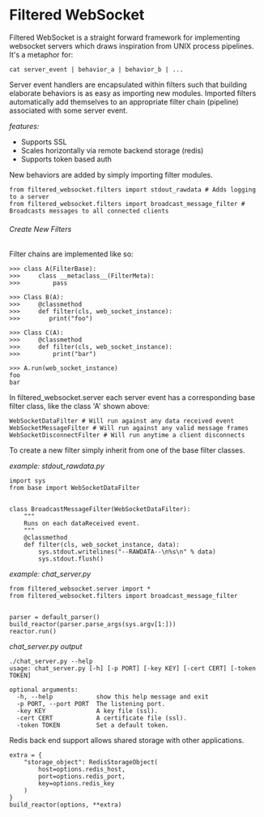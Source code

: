 Filtered WebSocket
===================

Filtered WebSocket is a straight forward framework for implementing websocket servers which draws inspiration from UNIX process pipelines.  It's a metaphor for:

    cat server_event | behavior_a | behavior_b | ...

Server event handlers are encapsulated within filters such that building elaborate behaviors is as easy as importing new modules.  Imported filters automatically add themselves to an appropriate filter chain (pipeline) associated with some server event.


*features:*

- Supports SSL
- Scales horizontally via remote backend storage (redis)
- Supports token based auth


New behaviors are added by simply importing filter modules.
    
    from filtered_websocket.filters import stdout_rawdata # Adds logging to a server
    from filtered_websocket.filters import broadcast_message_filter # Broadcasts messages to all connected clients
    
###### Create New Filters

Filter chains are implemented like so:

    >>> class A(FilterBase):
    >>>     class __metaclass__(FilterMeta):
    >>>         pass
    
    >>> Class B(A):
    >>>     @classmethod
    >>>     def filter(cls, web_socket_instance):
    >>>        print("foo")
    
    >>> Class C(A):
    >>>     @classmethod
    >>>     def filter(cls, web_socket_instance):
    >>>         print("bar")
    
    >>> A.run(web_socket_instance)
    foo
    bar

In filtered_websocket.server each server event has a corresponding base filter class, like the class 'A' shown above:

    WebSocketDataFilter # Will run against any data received event
    WebSocketMessageFilter # Will run against any valid message frames
    WebSocketDisconnectFilter # Will run anytime a client disconnects

To create a new filter simply inherit from one of the base filter classes.

*example: stdout_rawdata.py*

    import sys
    from base import WebSocketDataFilter
    
    
    class BroadcastMessageFilter(WebSocketDataFilter):
        """
        Runs on each dataReceived event.
        """
        @classmethod
        def filter(cls, web_socket_instance, data):
            sys.stdout.writelines("--RAWDATA--\n%s\n" % data)
            sys.stdout.flush()

*example: chat_server.py*

    from filtered_websocket.server import * 
    from filtered_websocket.filters import broadcast_message_filter 


    parser = default_parser()
    build_reactor(parser.parse_args(sys.argv[1:]))
    reactor.run()

*chat_server.py output*

    ./chat_server.py --help
    usage: chat_server.py [-h] [-p PORT] [-key KEY] [-cert CERT] [-token TOKEN]

    optional arguments:
      -h, --help            show this help message and exit
      -p PORT, --port PORT  The listening port.
      -key KEY              A key file (ssl).
      -cert CERT            A certificate file (ssl).
      -token TOKEN          Set a default token.


Redis back end support allows shared storage with other applications.

    extra = {
        "storage_object": RedisStorageObject(
            host=options.redis_host,
            port=options.redis_port,
            key=options.redis_key
        )
    }
    build_reactor(options, **extra)

